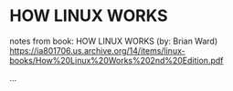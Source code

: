 # HOW LINUX WORKS 
notes from book: HOW LINUX WORKS (by: Brian Ward) 
https://ia801706.us.archive.org/14/items/linux-books/How%20Linux%20Works%202nd%20Edition.pdf

... 
